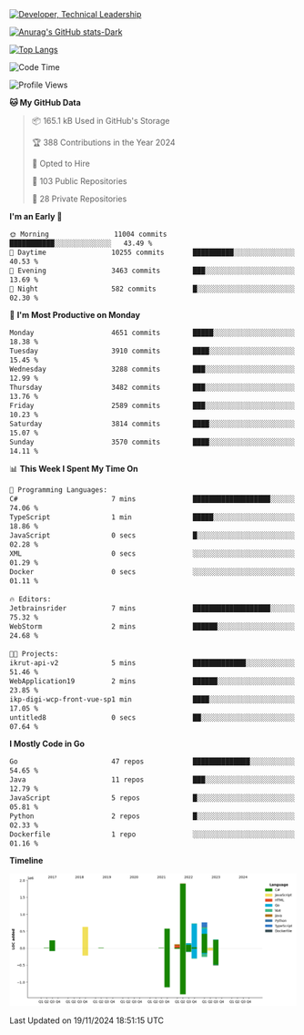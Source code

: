 <div>
  <a href="https://www.linkedin.com/in/arielpineiro/" target="_blank" rel="nofollow noopener noreferrer">
    <img src="https://img.shields.io/badge/-LinkedIn-%230077B5?style=for-the-badge&logo=linkedin&logoColor=white" alt="Developer, Technical Leadership" title="Ariel Piñeiro">
  </a>
</div>

[![Anurag's GitHub stats-Dark](https://github-readme-stats.vercel.app/api?username=arielsrv&show_icons=true&theme=dark#gh-dark-mode-only)](https://github.com/anuraghazra/github-readme-stats#gh-dark-mode-only)

[![Top Langs](https://github-readme-stats.vercel.app/api/top-langs/?username=arielsrv&layout=compact&langs_count=10&theme=dark#gh-dark-mode-only)](https://github.com/anuraghazra/github-readme-stats&theme=dark#gh-dark-mode-only)

<!--START_SECTION:waka-->
![Code Time](http://img.shields.io/badge/Code%20Time-1%2C107%20hrs%2021%20mins-blue)

![Profile Views](http://img.shields.io/badge/Profile%20Views-1-blue)

**🐱 My GitHub Data** 

> 📦 165.1 kB Used in GitHub's Storage 
 > 
> 🏆 388 Contributions in the Year 2024
 > 
> 💼 Opted to Hire
 > 
> 📜 103 Public Repositories 
 > 
> 🔑 28 Private Repositories 
 > 
**I'm an Early 🐤** 

```text
🌞 Morning                11004 commits       ███████████░░░░░░░░░░░░░░   43.49 % 
🌆 Daytime                10255 commits       ██████████░░░░░░░░░░░░░░░   40.53 % 
🌃 Evening                3463 commits        ███░░░░░░░░░░░░░░░░░░░░░░   13.69 % 
🌙 Night                  582 commits         █░░░░░░░░░░░░░░░░░░░░░░░░   02.30 % 
```
📅 **I'm Most Productive on Monday** 

```text
Monday                   4651 commits        █████░░░░░░░░░░░░░░░░░░░░   18.38 % 
Tuesday                  3910 commits        ████░░░░░░░░░░░░░░░░░░░░░   15.45 % 
Wednesday                3288 commits        ███░░░░░░░░░░░░░░░░░░░░░░   12.99 % 
Thursday                 3482 commits        ███░░░░░░░░░░░░░░░░░░░░░░   13.76 % 
Friday                   2589 commits        ███░░░░░░░░░░░░░░░░░░░░░░   10.23 % 
Saturday                 3814 commits        ████░░░░░░░░░░░░░░░░░░░░░   15.07 % 
Sunday                   3570 commits        ████░░░░░░░░░░░░░░░░░░░░░   14.11 % 
```


📊 **This Week I Spent My Time On** 

```text
💬 Programming Languages: 
C#                       7 mins              ███████████████████░░░░░░   74.06 % 
TypeScript               1 min               █████░░░░░░░░░░░░░░░░░░░░   18.86 % 
JavaScript               0 secs              █░░░░░░░░░░░░░░░░░░░░░░░░   02.28 % 
XML                      0 secs              ░░░░░░░░░░░░░░░░░░░░░░░░░   01.29 % 
Docker                   0 secs              ░░░░░░░░░░░░░░░░░░░░░░░░░   01.11 % 

🔥 Editors: 
Jetbrainsrider           7 mins              ███████████████████░░░░░░   75.32 % 
WebStorm                 2 mins              ██████░░░░░░░░░░░░░░░░░░░   24.68 % 

🐱‍💻 Projects: 
ikrut-api-v2             5 mins              █████████████░░░░░░░░░░░░   51.46 % 
WebApplication19         2 mins              ██████░░░░░░░░░░░░░░░░░░░   23.85 % 
ikp-digi-wcp-front-vue-sp1 min               ████░░░░░░░░░░░░░░░░░░░░░   17.05 % 
untitled8                0 secs              ██░░░░░░░░░░░░░░░░░░░░░░░   07.64 % 
```

**I Mostly Code in Go** 

```text
Go                       47 repos            ██████████████░░░░░░░░░░░   54.65 % 
Java                     11 repos            ███░░░░░░░░░░░░░░░░░░░░░░   12.79 % 
JavaScript               5 repos             █░░░░░░░░░░░░░░░░░░░░░░░░   05.81 % 
Python                   2 repos             █░░░░░░░░░░░░░░░░░░░░░░░░   02.33 % 
Dockerfile               1 repo              ░░░░░░░░░░░░░░░░░░░░░░░░░   01.16 % 
```



**Timeline**

![Lines of Code chart](https://raw.githubusercontent.com/arielsrv/arielsrv/main/assets/bar_graph.png)


 Last Updated on 19/11/2024 18:51:15 UTC
<!--END_SECTION:waka-->
